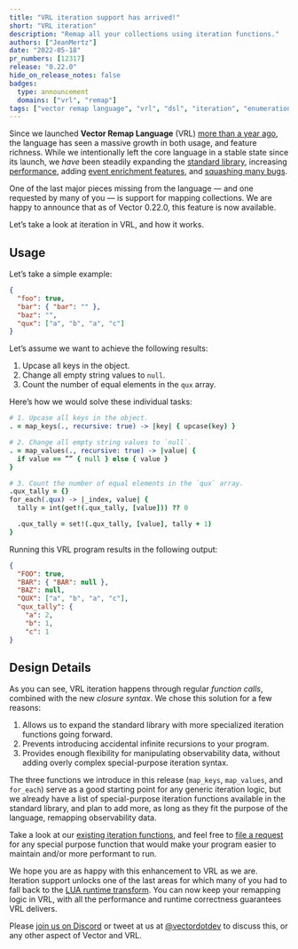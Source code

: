 ```yaml
---
title: "VRL iteration support has arrived!"
short: "VRL iteration"
description: "Remap all your collections using iteration functions."
authors: ["JeanMertz"]
date: "2022-05-18"
pr_numbers: [12317]
release: "0.22.0"
hide_on_release_notes: false
badges:
  type: announcement
  domains: ["vrl", "remap"]
tags: ["vector remap language", "vrl", "dsl", "iteration", "enumeration"]
---
```


Since we launched **Vector Remap Language** (VRL) [more than a year ago][], the
language has seen a massive growth in both usage, and feature richness. While we
intentionally left the core language in a stable state since its launch, we
_have_ been steadily expanding the [standard library][], increasing
[performance][], adding [event enrichment features][], and [squashing many
bugs][].

One of the last major pieces missing from the language — and one requested by
many of you — is support for mapping collections. We are happy to announce that
as of Vector 0.22.0, this feature is now available.

Let’s take a look at iteration in VRL, and how it works.

## Usage

Let’s take a simple example:

```json
{
  "foo": true,
  "bar": { "bar": "" },
  "baz": "",
  "qux": ["a", "b", "a", "c"]
}
```

Let’s assume we want to achieve the following results:

1. Upcase all keys in the object.
2. Change all empty string values to `null`.
3. Count the number of equal elements in the `qux` array.

Here’s how we would solve these individual tasks:

```coffee
# 1. Upcase all keys in the object.
. = map_keys(., recursive: true) -> |key| { upcase(key) }

# 2. Change all empty string values to `null`.
. = map_values(., recursive: true) -> |value| {
  if value == ”” { null } else { value }
}

# 3. Count the number of equal elements in the `qux` array.
.qux_tally = {}
for_each(.qux) -> |_index, value| {
  tally = int(get!(.qux_tally, [value])) ?? 0

  .qux_tally = set!(.qux_tally, [value], tally + 1)
}
```

Running this VRL program results in the following output:

```json
{
  "FOO": true,
  "BAR": { "BAR": null },
  "BAZ": null,
  "QUX": ["a", "b", "a", "c"],
  "qux_tally": {
    "a": 2,
    "b": 1,
    "c": 1
}
```

## Design Details

As you can see, VRL iteration happens through regular _function calls_, combined
with the new _closure syntax_. We chose this solution for a few reasons:

1. Allows us to expand the standard library with more specialized iteration
   functions going forward.
2. Prevents introducing accidental infinite recursions to your program.
3. Provides enough flexibility for manipulating observability data, without
   adding overly complex special-purpose iteration syntax.

The three functions we introduce in this release (`map_keys`, `map_values`, and
`for_each`) serve as a good starting point for any generic iteration logic, but
we already have a list of special-purpose iteration functions available in the
standard library, and plan to add more, as long as they fit the purpose of the
language, remapping observability data.

Take a look at our [existing iteration functions][], and feel free to [file
a request][] for any special purpose function that would make your program
easier to maintain and/or more performant to run.

We hope you are as happy with this enhancement to VRL as we are. Iteration
support unlocks one of the last areas for which many of you had to fall back to
the [LUA runtime transform][]. You can now keep your remapping logic in VRL,
with all the performance and runtime correctness guarantees VRL delivers.

Please [join us on Discord][] or tweet at us at [@vectordotdev][] to discuss
this, or any other aspect of Vector and VRL.

[more than a year ago]: https://vector.dev/blog/vector-remap-language/
[standard library]: https://vrl.dev/functions/
[performance]: https://vector.dev/highlights/2022-03-15-vrl-vm-beta/
[event enrichment features]: https://vector.dev/highlights/2021-11-18-csv-enrichment/
[squashing many bugs]: https://github.com/vectordotdev/vector/issues?q=is%3Aissue+sort%3Aupdated-desc+is%3Aclosed+label%3A%22domain%3A+vrl%22+label%3A%22type%3A+bug%22
[LUA runtime transform]: https://vector.dev/docs/reference/configuration/transforms/lua
[join us on Discord]: https://discord.gg/n3CuBAwNCn
[@vectordotdev]: https://twitter.com/vectordotdev
[existing iteration functions]: https://vrl.dev/functions/#enumerate-functions
[file a request]: https://github.com/vectordotdev/vector/issues/new?labels=type%3A+feature&template=feature.yml
